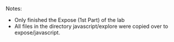Notes: 
- Only finished the Expose (1st Part) of the lab
- All files in the directory javascript/explore were copied over to expose/javascript.

